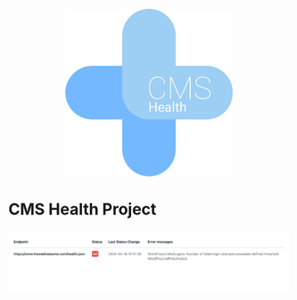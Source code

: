 <p align="center">
<img src="docs/cms-health-project.png" width="300" alt="WebInsights logo">
</p>

# CMS Health Project

![screenshot.png](docs%2Fscreenshot.png)
